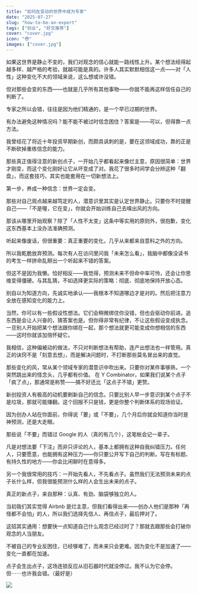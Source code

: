 ```yaml
---
title: "如何在变动的世界中成为专家"
date: "2025-07-27"
slug: "how-to-be-an-expert"
tags: ["创业", "好文推荐"]
cover: "cover.jpg"
icon: "😎"
images: ["cover.jpg"]
---
```

如果这世界是静止不变的，我们对观念的信心就能一路线性上升。某个想法经得起越多样、越严格的考验，就越可能是真的。许多人其实默默相信这一点——对「人性」这种变化不大的领域来说，这么想或许没错。



但对那些会变的东西——也就是几乎所有其他事物——你就不能再这样信任自己的判断了。



专家之所以会错，往往是因为他们精通的，是一个早已过期的世界。



有办法避免这种情况吗？能不能不被过时信念困住？答案是——可以，但得靠一点方法。



我曾经花了将近十年投资早期新创，而颇具讽刺的是，要在这领域成功，靠的正是不断砍掉重练信念的能力。



那些真正值得注意的新创点子，一开始几乎都看起来像烂主意，原因很简单：世界才刚变，而这个变化刚好让它从坏变成了对。我花了很多时间学会分辨这种「翻盘」，而这套技巧，其实也能套用在一切新想法上。



第一步，养成一种信念：世界一定会变。



那些对自己观点越来越笃定的人，潜意识里其实是认定世界静止。只要你不时提醒自己——「不是喔，它在变」，你就会开始训练自己去嗅出风的方向。



那该从哪里开始观察？除了「人性不太变」这条中等实用的原则外，很抱歉，变化这东西基本上没办法准确预测。



听起来像废话，但很重要：真正重要的变化，几乎从来都来自意料之外的方向。



所以我乾脆放弃预测。每次有人在访问里问我「未来怎么看」，我脑中都像没读书的考生一样拼命乱掰出一个听起来不错的答案。



但这不是因为我懒。恰好相反——我觉得，预测未来不但命中率可怜，还会让你思维变得僵硬。与其乱猜，不如选择更实际的策略：彻底、彻底地保持开放心态。



别自以为知道方向，先诚实地承认——我根本不知道哪边才是对的。然后把注意力全放在感知变化的能力上。



当然，你可以有一些假设性想法。它们会稍微绑住你没错，但也会驱动你前进。追东西是会让人兴奋的，猜答案也是。但你得非常有纪律，不让这些假设变成执念。
一旦别人开始把某个想法跟你绑在一起，那个想法就更可能变成你想相信的东西——这时你就该加倍怀疑它。



我相信，这种偏被动的做法，不只对判断想法有帮助，连产出想法也一样管用。真正的诀窍不是「刻意去想」，而是解决问题时，不打断那些莫名冒出来的直觉。



那些变化的风，常从某个领域专家的潜意识中吹出来。只要你对某件事够熟，一个突然跳出来的怪念头，几乎都有价值。
在 Y Combinator，如果我们说某个点子「疯了点」，那通常是称赞——搞不好还比「这点子不错」更赞。



新创投资人有极高的动机要刷新自己的信念。只要比别人早一步意识到某个点子不是垃圾，那就可能赚翻。这个回报不只是钱，更是你整个判断体系的现场验证。



因为创办人站在你面前，你得说「要」或「不要」，几个月后你就会知道你当时是神预测，还是大走眼。



那些说「不要」而错过 Google 的人（真的有几个），这笔帐会记一辈子。



凡是对想法要「下注」而非只评论的人，基本上都拥有这种自我纠错压力。任何人，只要愿意，也能拥有这种压力——你只要公开写下自己的判断。写在有标题、有持久性的地方——你会比闲聊时在意得多。



另一个我很常用的技巧：一开始先看人，不先看点子。虽然我们无法预测未来的点子长什么样，但我很能预测什么样的人会生出未来的点子。



真正的新点子，来自那种：认真、有劲、脑袋够独立的人。



当初我们其实觉得 Airbnb 是烂主意，但我们看得出来——创办人他们是那种「再怪都不会怕」的人，所以我们选择先信人、再信点子，最后押对了。



这招其实通用：想要快一点知道自己什么观念已经过时了？那就去跟那些会打破你观念的人当朋友。



不被自己的专业反困住，已经够难了，而未来只会更难。因为变化不是加速了——变化一直都在加速。



点子会生出点子，这场连锁反应从旧石器时代就没停过。我不认为它会停。
但⋯⋯也许我会错。（最好是）




![](https://prod-files-secure.s3.us-west-2.amazonaws.com/112d0858-5090-4d34-a606-b75eb8d65fd2/46476355-9cf3-4e99-9b7a-3531bc426380/1000202064.png?X-Amz-Algorithm=AWS4-HMAC-SHA256&X-Amz-Content-Sha256=UNSIGNED-PAYLOAD&X-Amz-Credential=ASIAZI2LB466WXKQ6HBV%2F20250901%2Fus-west-2%2Fs3%2Faws4_request&X-Amz-Date=20250901T122708Z&X-Amz-Expires=3600&X-Amz-Security-Token=IQoJb3JpZ2luX2VjEKv%2F%2F%2F%2F%2F%2F%2F%2F%2F%2FwEaCXVzLXdlc3QtMiJHMEUCIQCu7xwC4%2BYes9L0%2FTN2D38XypqfkyZSw4xRY24dwLDmnAIgF%2BrHe2Rprfekz%2FPjBoRRqG7jcPPQ6JrBl6dgvqBwGfYq%2FwMIFBAAGgw2Mzc0MjMxODM4MDUiDA4QOPLglihHeooV4ircAypftF3Wfz6%2BmYdqjbCyXKeSPt%2BNkXlpzZsEtpUm8XmKO3PZ1Q0KuhzEdow6NvHAYnyRgOjr1y7H7xhArdY%2FntGzBkYB8IR23ntaMTtjI27gNOiNXP%2Bi8D1jyyhz%2BWTcLxYRx0c%2B77h4Vl8qpDnfsWyRgIUBttb%2F3wgzRc1y253jwVxMupnU8xm1oQbyJtzK1H2KjGHiRUyLvT%2F3dXS5Xl1P1x%2BfKep64oImU9359L0jYH348flK7dGe%2FdXHjjp95GzvxFMRBiRIWLcs3QmfbqU6%2BU8wLRgKHztUZ85nkx1QHFEJHtxWsQM3pJZlASo61nXyATmX%2ByxQQWIeCWSD9tCGDQAoTq15gBXpvUdvMAx0JYU92%2B4rWObXyP0XfgM1JKgPPikKoYcO4PYX9m%2FrkmlrKjU%2FDca3rD%2B%2BzU0VE0z%2BDKQOIxyMR%2Bp8bXJiTjJ7DczifuDncWXdXCH4awhyX%2Fyf572wbEuJtELBCu0Cf5XfzStKqyNbqg8KfshMXuoHwM2vKHD9PAHVnUb9VH70nY%2BzI6UQI6UwiAcXFkK2LAGVrFdHf%2BVJO9agEkTtPYWSeivsNzA2RLbWcYVxrNfcSLSYqrzOfJzfegSFogmkgnylZr%2BOutIlIyUqmKnBMJiB1sUGOqUBfsVLh6VHDIkn8NyLDZESuUxZemgxSr51zYaynNRpGCPPa7ejgujrlPMAFmJs3lTubNjvGWMGI6Bt%2FjXqnk2yi%2BiEbVx0MiD5kNBxCQ%2F0De1Hybk%2B8o2eTBH%2BHDyQkBzFOvf15WkR7gIleMrxC7b5YyhCALhscvViRF5eNjPTCHIGwv6C9AFT8eNDrLYQocleigS2b469MRHKYqdehWp9b9prKBYy&X-Amz-Signature=a36a68564869dad047d892cd4ca59a1a146c116d159ef1653a53e27e14a37afe&X-Amz-SignedHeaders=host&x-amz-checksum-mode=ENABLED&x-id=GetObject)

